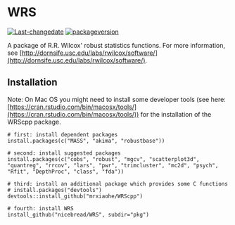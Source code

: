 # WRS #
[![Last-changedate](https://img.shields.io/badge/last%20change-2020--10--12-yellowgreen.svg)](/commits/master)
[![packageversion](https://img.shields.io/badge/Package%20version-0.37.1-orange.svg?style=flat-square)](commits/master)


A package of R.R. Wilcox' robust statistics functions.
For more information, see [http://dornsife.usc.edu/labs/rwilcox/software/](http://dornsife.usc.edu/labs/rwilcox/software/).


## Installation ##

Note: On Mac OS you might need to install some developer tools (see here: [https://cran.rstudio.com/bin/macosx/tools/](https://cran.rstudio.com/bin/macosx/tools/)) for the installation of the WRScpp package.

    # first: install dependent packages
    install.packages(c("MASS", "akima", "robustbase"))
    
    # second: install suggested packages
    install.packages(c("cobs", "robust", "mgcv", "scatterplot3d", "quantreg", "rrcov", "lars", "pwr", "trimcluster", "mc2d", "psych", "Rfit", "DepthProc", "class", "fda"))
    
    # third: install an additional package which provides some C functions
    # install.packages("devtools")
    devtools::install_github("mrxiaohe/WRScpp")
    
    # fourth: install WRS
    install_github("nicebread/WRS", subdir="pkg")

